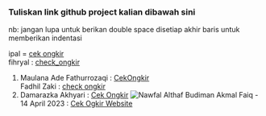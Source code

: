  ### Tuliskan link github project kalian dibawah sini  

 nb:
 jangan lupa untuk berikan double space disetiap akhir baris untuk memberikan indentasi


 ipal = [cek ongkir](https://github.com/petelpop/cekOngkir.git)  
 fihryal : [check_ongkir](https://github.com/fihryal/check_ongkir.git)  
 1. Maulana Ade Fathurrozaqi : [CekOngkir](https://github.com/maulzzzaqi/CekOngkir)  
 Fadhil Zaki : [check ongkir](https://github.com/zfadhil/check-ongkir)  
1. Damarazka Akhyari : [Cek Ongkir]([https://github.com/Althaf-Budiman/NotesAppLaravel](https://github.com/Damarazka/cek_ongkir))  
 ![Nawfal Althaf Budiman](https://github.com/Althaf-Budiman/cek-ongkir)
Akmal Faiq - 14 April 2023 : [Cek Ogkir Website](https://github.com/akmlrnyn/cekOngkir)   
